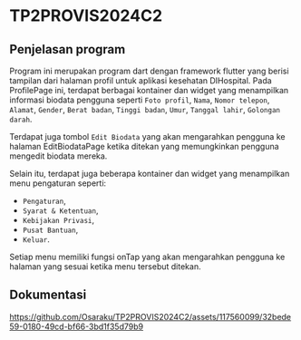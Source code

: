 # TP2PROVIS2024C2

## Penjelasan program
Program ini merupakan program dart dengan framework flutter yang berisi tampilan dari halaman profil untuk aplikasi kesehatan DIHospital. Pada ProfilePage ini, terdapat berbagai kontainer dan widget yang menampilkan informasi biodata pengguna seperti `Foto profil`, `Nama`, `Nomor telepon`, `Alamat`, `Gender`, `Berat badan`, `Tinggi badan`, `Umur`, `Tanggal lahir`, `Golongan darah`.

Terdapat juga tombol `Edit Biodata` yang akan mengarahkan pengguna ke halaman EditBiodataPage ketika ditekan yang memungkinkan pengguna mengedit biodata mereka.

Selain itu, terdapat juga beberapa kontainer dan widget yang menampilkan menu pengaturan seperti: 
- `Pengaturan`,
- `Syarat & Ketentuan`,
- `Kebijakan Privasi`,
- `Pusat Bantuan`,
- `Keluar`.

Setiap menu memiliki fungsi onTap yang akan mengarahkan pengguna ke halaman yang sesuai ketika menu tersebut ditekan.

## Dokumentasi
https://github.com/Osaraku/TP2PROVIS2024C2/assets/117560099/32bede59-0180-49cd-bf66-3bd1f35d79b9


